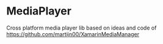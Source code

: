 # MediaPlayer
Cross platform media player lib
based on ideas and code of https://github.com/martijn00/XamarinMediaManager 

